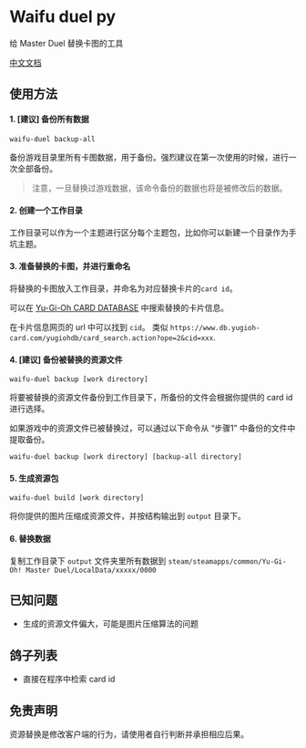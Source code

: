 # Waifu duel py

给 Master Duel 替换卡图的工具

[中文文档](./readme_zh.md)

## 使用方法

#### 1. [**建议**] 备份所有数据

```shell
waifu-duel backup-all
```

备份游戏目录里所有卡图数据，用于备份。强烈建议在第一次使用的时候，进行一次全部备份。

> 注意，一旦替换过游戏数据，该命令备份的数据也将是被修改后的数据。

#### 2. 创建一个工作目录

工作目录可以作为一个主题进行区分每个主题包，比如你可以新建一个目录作为手坑主题。

#### 3. 准备替换的卡图，并进行重命名

将替换的卡图放入工作目录，并命名为对应替换卡片的`card id`。

可以在 [Yu-Gi-Oh CARD DATABASE](https://www.db.yugioh-card.com/yugiohdb/) 中搜索替换的卡片信息。

在卡片信息网页的 url 中可以找到 `cid`。 类似 `https://www.db.yugioh-card.com/yugiohdb/card_search.action?ope=2&cid=xxx`.

#### 4. [**建议**] 备份被替换的资源文件

```shell
waifu-duel backup [work directory]
```

将要被替换的资源文件备份到工作目录下，所备份的文件会根据你提供的 card id 进行选择。

如果游戏中的资源文件已被替换过，可以通过以下命令从 “步骤1” 中备份的文件中提取备份。

```shell
waifu-duel backup [work directory] [backup-all directory]
```

#### 5. 生成资源包

```shell
waifu-duel build [work directory]
```

将你提供的图片压缩成资源文件，并按结构输出到 `output` 目录下。

#### 6. 替换数据

复制工作目录下 `output` 文件夹里所有数据到 `steam/steamapps/common/Yu-Gi-Oh! Master Duel/LocalData/xxxxx/0000`


## 已知问题

+ 生成的资源文件偏大，可能是图片压缩算法的问题

## 鸽子列表

+ 直接在程序中检索 card id

## 免责声明

资源替换是修改客户端的行为，请使用者自行判断并承担相应后果。
